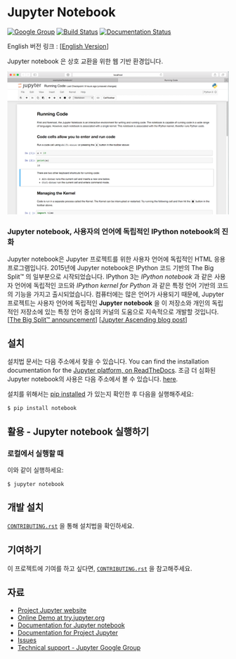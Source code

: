 # Jupyter Notebook

[![Google Group](https://img.shields.io/badge/-Google%20Group-lightgrey.svg)](https://groups.google.com/forum/#!forum/jupyter)
[![Build Status](https://travis-ci.org/jupyter/notebook.svg?branch=master)](https://travis-ci.org/jupyter/notebook)
[![Documentation Status](https://readthedocs.org/projects/jupyter-notebook/badge/?version=latest)](http://jupyter-notebook.readthedocs.io/en/stable/?badge=stable)
                
English 버전 링크 : [[English Version](http://github.com/jupyter/notebook/)]

Jupyter notebook 은 상호 교환을 위한 웹 기반 환경입니다.

![Jupyter notebook example](resources/running_code_med.png "Jupyter notebook example")

### Jupyter notebook, 사용자의 언어에 독립적인 IPython notebook의 진화
Jupyter notebook은 Jupyter 프로젝트를 위한 사용자 언어에 독립적인 HTML 응용 프로그램입니다.
2015년에 Jupyter notebook은 IPython 코드 기반의 The Big Split™ 의 일부분으로 시작되었습니다.
IPython 3는 *IPython notebook* 과 같은 사용자 언어에 독립적인 코드와 *IPython kernel for Python* 과 같은 특정 언어 기반의 코드의 기능을 가지고 출시되었습니다.
컴퓨터에는 많은 언어가 사용되기 때문에, Jupyter 프로젝트는 사용자 언어에 독립적인 **Jupyter notebook** 을 이 저장소와 개인의 독립적인 저장소에 있는 특정 언어 중심의 커널의 도움으로 지속적으로 개발할 것입니다.
[[The Big Split™ announcement](https://blog.jupyter.org/2015/04/15/the-big-split/)]
[[Jupyter Ascending blog post](http://blog.jupyter.org/2015/08/12/first-release-of-jupyter/)]

## 설치
설치법 문서는 다음 주소에서 찾을 수 있습니다.
You can find the installation documentation for the
[Jupyter platform, on ReadTheDocs](https://jupyter.readthedocs.io/en/stable/install.html).
조금 더 심화된 Jupyter notebook의 사용은 다음 주소에서 볼 수 있습니다.
[here](https://jupyter-notebook.readthedocs.io/en/stable/).

설치를 위해서는 
[pip installed](https://pip.readthedocs.io/en/stable/installing/) 가 있는지 확인한 후 다음을 실행해주세요:

    $ pip install notebook

## 활용 - Jupyter notebook 실행하기

### 로컬에서 실행할 때

이와 같이 실행하세요:

    $ jupyter notebook

## 개발 설치

[`CONTRIBUTING.rst`](CONTRIBUTING.rst) 을 통해 설치법을 확인하세요.

## 기여하기

이 프로젝트에 기여를 하고 싶다면, [`CONTRIBUTING.rst`](CONTRIBUTING.rst) 을 참고해주세요.

## 자료
- [Project Jupyter website](https://jupyter.org)
- [Online Demo at try.jupyter.org](https://try.jupyter.org)
- [Documentation for Jupyter notebook](https://jupyter-notebook.readthedocs.io/en/stable/)
- [Documentation for Project Jupyter](https://jupyter.readthedocs.io/en/latest/index.html )
- [Issues](https://github.com/jupyter/notebook/issues)
- [Technical support - Jupyter Google Group](https://groups.google.com/forum/#!forum/jupyter)
